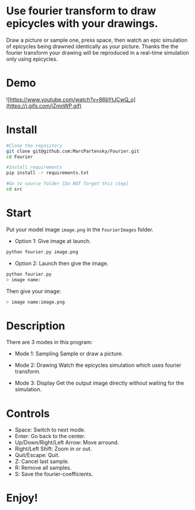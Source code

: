 # Use fourier transform to draw epicycles with your drawings.

Draw a picture or sample one, press space, then watch an epic simulation of epicycles being drawned identically as your picture. Thanks the the fourier transform your drawing will be reproduced in a real-time simulation only using epicycles.

# Demo

![https://www.youtube.com/watch?v=86bYtJCwQ_o](https://j.gifs.com/jZmnWP.gif)

# Install

```bash
#Clone the repository
git clone git@github.com:MarcPartensky/Fourier.git
cd Fourier

#Install requirements
pip install -r requirements.txt

#Go to source folder [Do NOT forget this step]
cd src
```

# Start

Put your model image `image.png` in the `FourierImages` folder.

* Option 1: Give image at launch.

```bash
python fourier.py image.png
```

* Option 2: Launch then give the image.

```bash
python fourier.py
> image name:
```

Then give your image:

```bash
> image name:image.png
```

# Description

There are 3 modes in this program:

* Mode 1: Sampling
Sample or draw a picture.

* Mode 2: Drawing
Watch the epicycles simulation which uses fourier transform.

* Mode 3: Display
Get the output image directly without waiting for the simulation.

# Controls

* Space: Switch to next mode.
* Enter: Go back to the center.
* Up/Down/Right/Left Arrow: Move arround.
* Right/Left Shift: Zoom in or out.
* Quit/Escape: Quit.
* Z: Cancel last sample.
* R: Remove all samples.
* S: Save the fourier-coefficients.

# Enjoy!
